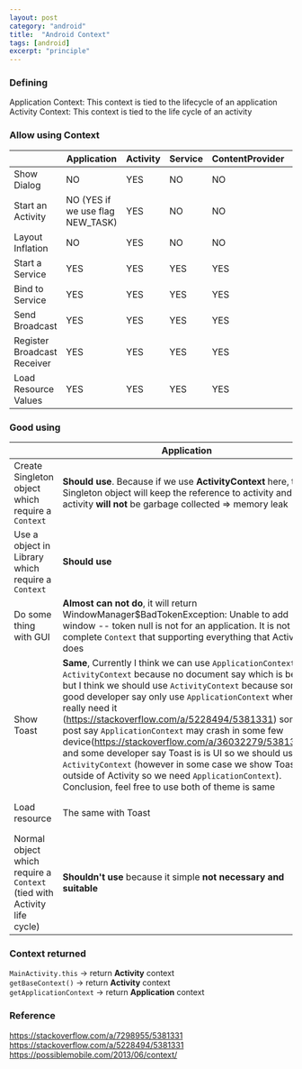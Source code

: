 ```yaml
---
layout: post
category: "android"
title:  "Android Context"
tags: [android]
excerpt: "principle"
---
```


### Defining
Application Context: This context is tied to the lifecycle of an application
Activity Context: This context is tied to the life cycle of an activity

### Allow using Context

| |  Application|  Activity | Service| ContentProvider| BroadcastReceiver|
|--|--|--|--|--|--|
Show Dialog| NO  | YES | NO | NO | NO|
Start an Activity| NO (YES if we use flag NEW_TASK)  | YES | NO | NO | NO|
Layout Inflation| NO  | YES | NO | NO | NO|
Start a Service| YES | YES | YES | YES | YES |
Bind to Service| YES | YES | YES | YES | NO|
Send Broadcast| YES | YES | YES | YES | YES |
Register Broadcast Receiver| YES | YES | YES | YES | NO|
Load Resource Values| YES | YES | YES | YES | YES |

### Good using

| |  Application|  Activity | 
|--|--|--|
Create Singleton object which require a `Context`| **Should use**. Because  if we use **ActivityContext** here, the Singleton object will keep the reference to activity and the activity **will not** be garbage collected => memory leak| **Shouldn't use** | 
|Use a object in Library which require a `Context`|**Should use**|**Shouldn't use**|
|Do some thing with GUI|**Almost can not do**, it will return WindowManager$BadTokenException: Unable to add window -- token null is not for an application. It is not complete `Context` that supporting everything that Activity does|--|
|Show Toast| **Same**, Currently I think we can use `ApplicationContext` or `ActivityContext` because no document say which is better but I think we should use `ActivityContext` because some good developer say only use `ApplicationContext` when we really need it (https://stackoverflow.com/a/5228494/5381331) some post say `ApplicationContext` may crash in some few device(https://stackoverflow.com/a/36032279/5381331) and some developer say Toast is is UI so we should use `ActivityContext` (however in some case we show Toast outside of Activity so we need `ApplicationContext`). Conclusion, feel free to use both of theme is same  |**Same**| 
|Load resource|The same with Toast|The same with Toast|
|Normal object which require a `Context` (tied with Activity life cycle) |**Shouldn't use** because it simple **not necessary and suitable**|**Should use**|


### Context returned
`MainActivity.this` -> return **Activity** context  
`getBaseContext()` -> return **Activity** context  
`getApplicationContext` -> return **Application** context  


### Reference

https://stackoverflow.com/a/7298955/5381331
https://stackoverflow.com/a/5228494/5381331
https://possiblemobile.com/2013/06/context/